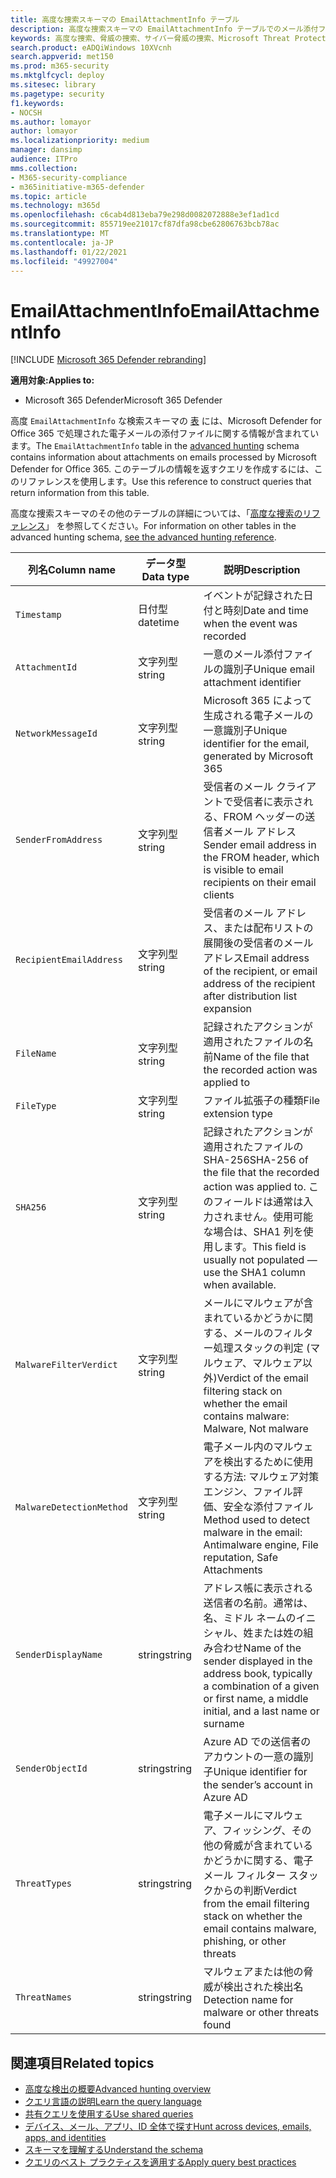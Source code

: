 ```yaml
---
title: 高度な捜索スキーマの EmailAttachmentInfo テーブル
description: 高度な捜索スキーマの EmailAttachmentInfo テーブルでのメール添付ファイルの情報について学習する
keywords: 高度な捜索、脅威の捜索、サイバー脅威の捜索、Microsoft Threat Protection、Microsoft 365、mtp、m365、検索、クエリ、テレメトリ、スキーマ リファレンス、kusto、テーブル、列、データ型、説明、EmailAttachmentInfo、ネットワーク メッセージ ID、送信者、受信者、添付ファイル ID、添付ファイル名、マルウェアの検証
search.product: eADQiWindows 10XVcnh
search.appverid: met150
ms.prod: m365-security
ms.mktglfcycl: deploy
ms.sitesec: library
ms.pagetype: security
f1.keywords:
- NOCSH
ms.author: lomayor
author: lomayor
ms.localizationpriority: medium
manager: dansimp
audience: ITPro
mms.collection:
- M365-security-compliance
- m365initiative-m365-defender
ms.topic: article
ms.technology: m365d
ms.openlocfilehash: c6cab4d813eba79e298d0082072888e3ef1ad1cd
ms.sourcegitcommit: 855719ee21017cf87dfa98cbe62806763bcb78ac
ms.translationtype: MT
ms.contentlocale: ja-JP
ms.lasthandoff: 01/22/2021
ms.locfileid: "49927004"
---
```

# <a name="emailattachmentinfo"></a><span data-ttu-id="bd45f-104">EmailAttachmentInfo</span><span class="sxs-lookup"><span data-stu-id="bd45f-104">EmailAttachmentInfo</span></span>

[!INCLUDE [Microsoft 365 Defender rebranding](../includes/microsoft-defender.md)]


<span data-ttu-id="bd45f-105">**適用対象:**</span><span class="sxs-lookup"><span data-stu-id="bd45f-105">**Applies to:**</span></span>
- <span data-ttu-id="bd45f-106">Microsoft 365 Defender</span><span class="sxs-lookup"><span data-stu-id="bd45f-106">Microsoft 365 Defender</span></span>



<span data-ttu-id="bd45f-107">高度 `EmailAttachmentInfo` な検索スキーマの [表](advanced-hunting-overview.md) には、Microsoft Defender for Office 365 で処理された電子メールの添付ファイルに関する情報が含まれています。</span><span class="sxs-lookup"><span data-stu-id="bd45f-107">The `EmailAttachmentInfo` table in the [advanced hunting](advanced-hunting-overview.md) schema contains information about attachments on emails processed by Microsoft Defender for Office 365.</span></span> <span data-ttu-id="bd45f-108">このテーブルの情報を返すクエリを作成するには、このリファレンスを使用します。</span><span class="sxs-lookup"><span data-stu-id="bd45f-108">Use this reference to construct queries that return information from this table.</span></span>

<span data-ttu-id="bd45f-109">高度な捜索スキーマのその他のテーブルの詳細については、「[高度な捜索のリファレンス](advanced-hunting-schema-tables.md)」 を参照してください。</span><span class="sxs-lookup"><span data-stu-id="bd45f-109">For information on other tables in the advanced hunting schema, [see the advanced hunting reference](advanced-hunting-schema-tables.md).</span></span>

| <span data-ttu-id="bd45f-110">列名</span><span class="sxs-lookup"><span data-stu-id="bd45f-110">Column name</span></span> | <span data-ttu-id="bd45f-111">データ型</span><span class="sxs-lookup"><span data-stu-id="bd45f-111">Data type</span></span> | <span data-ttu-id="bd45f-112">説明</span><span class="sxs-lookup"><span data-stu-id="bd45f-112">Description</span></span> |
|-------------|-----------|-------------|
| `Timestamp` | <span data-ttu-id="bd45f-113">日付型</span><span class="sxs-lookup"><span data-stu-id="bd45f-113">datetime</span></span> | <span data-ttu-id="bd45f-114">イベントが記録された日付と時刻</span><span class="sxs-lookup"><span data-stu-id="bd45f-114">Date and time when the event was recorded</span></span> |
| `AttachmentId` | <span data-ttu-id="bd45f-115">文字列型</span><span class="sxs-lookup"><span data-stu-id="bd45f-115">string</span></span> | <span data-ttu-id="bd45f-116">一意のメール添付ファイルの識別子</span><span class="sxs-lookup"><span data-stu-id="bd45f-116">Unique email attachment identifier</span></span> |
| `NetworkMessageId` | <span data-ttu-id="bd45f-117">文字列型</span><span class="sxs-lookup"><span data-stu-id="bd45f-117">string</span></span> | <span data-ttu-id="bd45f-118">Microsoft 365 によって生成される電子メールの一意識別子</span><span class="sxs-lookup"><span data-stu-id="bd45f-118">Unique identifier for the email, generated by Microsoft 365</span></span> |
| `SenderFromAddress` | <span data-ttu-id="bd45f-119">文字列型</span><span class="sxs-lookup"><span data-stu-id="bd45f-119">string</span></span> | <span data-ttu-id="bd45f-120">受信者のメール クライアントで受信者に表示される、FROM ヘッダーの送信者メール アドレス</span><span class="sxs-lookup"><span data-stu-id="bd45f-120">Sender email address in the FROM header, which is visible to email recipients on their email clients</span></span> |
| `RecipientEmailAddress` | <span data-ttu-id="bd45f-121">文字列型</span><span class="sxs-lookup"><span data-stu-id="bd45f-121">string</span></span> | <span data-ttu-id="bd45f-122">受信者のメール アドレス、または配布リストの展開後の受信者のメール アドレス</span><span class="sxs-lookup"><span data-stu-id="bd45f-122">Email address of the recipient, or email address of the recipient after distribution list expansion</span></span> |
| `FileName` | <span data-ttu-id="bd45f-123">文字列型</span><span class="sxs-lookup"><span data-stu-id="bd45f-123">string</span></span> | <span data-ttu-id="bd45f-124">記録されたアクションが適用されたファイルの名前</span><span class="sxs-lookup"><span data-stu-id="bd45f-124">Name of the file that the recorded action was applied to</span></span> |
| `FileType` | <span data-ttu-id="bd45f-125">文字列型</span><span class="sxs-lookup"><span data-stu-id="bd45f-125">string</span></span> | <span data-ttu-id="bd45f-126">ファイル拡張子の種類</span><span class="sxs-lookup"><span data-stu-id="bd45f-126">File extension type</span></span> |
| `SHA256` | <span data-ttu-id="bd45f-127">文字列型</span><span class="sxs-lookup"><span data-stu-id="bd45f-127">string</span></span> | <span data-ttu-id="bd45f-128">記録されたアクションが適用されたファイルの SHA-256</span><span class="sxs-lookup"><span data-stu-id="bd45f-128">SHA-256 of the file that the recorded action was applied to.</span></span> <span data-ttu-id="bd45f-129">このフィールドは通常は入力されません。使用可能な場合は、SHA1 列を使用します。</span><span class="sxs-lookup"><span data-stu-id="bd45f-129">This field is usually not populated — use the SHA1 column when available.</span></span> |
| `MalwareFilterVerdict` | <span data-ttu-id="bd45f-130">文字列型</span><span class="sxs-lookup"><span data-stu-id="bd45f-130">string</span></span> | <span data-ttu-id="bd45f-131">メールにマルウェアが含まれているかどうかに関する、メールのフィルター処理スタックの判定 (マルウェア、マルウェア以外)</span><span class="sxs-lookup"><span data-stu-id="bd45f-131">Verdict of the email filtering stack on whether the email contains malware: Malware, Not malware</span></span> |
| `MalwareDetectionMethod` | <span data-ttu-id="bd45f-132">文字列型</span><span class="sxs-lookup"><span data-stu-id="bd45f-132">string</span></span> | <span data-ttu-id="bd45f-133">電子メール内のマルウェアを検出するために使用する方法: マルウェア対策エンジン、ファイル評価、安全な添付ファイル</span><span class="sxs-lookup"><span data-stu-id="bd45f-133">Method used to detect malware in the email: Antimalware engine, File reputation, Safe Attachments</span></span> |
| `SenderDisplayName` | <span data-ttu-id="bd45f-134">string</span><span class="sxs-lookup"><span data-stu-id="bd45f-134">string</span></span> | <span data-ttu-id="bd45f-135">アドレス帳に表示される送信者の名前。通常は、名、ミドル ネームのイニシャル、姓または姓の組み合わせ</span><span class="sxs-lookup"><span data-stu-id="bd45f-135">Name of the sender displayed in the address book, typically a combination of a given or first name, a middle initial, and a last name or surname</span></span> |
| `SenderObjectId` | <span data-ttu-id="bd45f-136">string</span><span class="sxs-lookup"><span data-stu-id="bd45f-136">string</span></span> | <span data-ttu-id="bd45f-137">Azure AD での送信者のアカウントの一意の識別子</span><span class="sxs-lookup"><span data-stu-id="bd45f-137">Unique identifier for the sender’s account in Azure AD</span></span> |
| `ThreatTypes` | <span data-ttu-id="bd45f-138">string</span><span class="sxs-lookup"><span data-stu-id="bd45f-138">string</span></span> | <span data-ttu-id="bd45f-139">電子メールにマルウェア、フィッシング、その他の脅威が含まれているかどうかに関する、電子メール フィルター スタックからの判断</span><span class="sxs-lookup"><span data-stu-id="bd45f-139">Verdict from the email filtering stack on whether the email contains malware, phishing, or other threats</span></span> |
| `ThreatNames` | <span data-ttu-id="bd45f-140">string</span><span class="sxs-lookup"><span data-stu-id="bd45f-140">string</span></span> | <span data-ttu-id="bd45f-141">マルウェアまたは他の脅威が検出された検出名</span><span class="sxs-lookup"><span data-stu-id="bd45f-141">Detection name for malware or other threats found</span></span> |

## <a name="related-topics"></a><span data-ttu-id="bd45f-142">関連項目</span><span class="sxs-lookup"><span data-stu-id="bd45f-142">Related topics</span></span>
- [<span data-ttu-id="bd45f-143">高度な検出の概要</span><span class="sxs-lookup"><span data-stu-id="bd45f-143">Advanced hunting overview</span></span>](advanced-hunting-overview.md)
- [<span data-ttu-id="bd45f-144">クエリ言語の説明</span><span class="sxs-lookup"><span data-stu-id="bd45f-144">Learn the query language</span></span>](advanced-hunting-query-language.md)
- [<span data-ttu-id="bd45f-145">共有クエリを使用する</span><span class="sxs-lookup"><span data-stu-id="bd45f-145">Use shared queries</span></span>](advanced-hunting-shared-queries.md)
- [<span data-ttu-id="bd45f-146">デバイス、メール、アプリ、ID 全体で探す</span><span class="sxs-lookup"><span data-stu-id="bd45f-146">Hunt across devices, emails, apps, and identities</span></span>](advanced-hunting-query-emails-devices.md)
- [<span data-ttu-id="bd45f-147">スキーマを理解する</span><span class="sxs-lookup"><span data-stu-id="bd45f-147">Understand the schema</span></span>](advanced-hunting-schema-tables.md)
- [<span data-ttu-id="bd45f-148">クエリのベスト プラクティスを適用する</span><span class="sxs-lookup"><span data-stu-id="bd45f-148">Apply query best practices</span></span>](advanced-hunting-best-practices.md)
